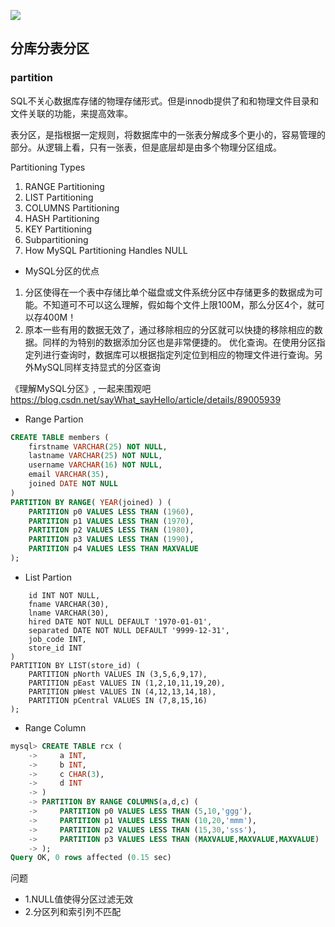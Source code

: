 
![](http://cdn.venublog.com/images/MySQL5.1MixOfHandlersinPartitions_133B5/partition.png)

## 分库分表分区
### partition
SQL不关心数据库存储的物理存储形式。但是innodb提供了和和物理文件目录和文件关联的功能，来提高效率。

表分区，是指根据一定规则，将数据库中的一张表分解成多个更小的，容易管理的部分。从逻辑上看，只有一张表，但是底层却是由多个物理分区组成。

Partitioning Types
 1. RANGE Partitioning
 2. LIST Partitioning
 3. COLUMNS Partitioning
 4. HASH Partitioning
 5. KEY Partitioning
 6. Subpartitioning
 7. How MySQL Partitioning Handles NULL


- MySQL分区的优点

 1. 分区使得在一个表中存储比单个磁盘或文件系统分区中存储更多的数据成为可能。不知道可不可以这么理解，假如每个文件上限100M，那么分区4个，就可以存400M！
 2. 原本一些有用的数据无效了，通过移除相应的分区就可以快捷的移除相应的数据。同样的为特别的数据添加分区也是非常便捷的。
优化查询。在使用分区指定列进行查询时，数据库可以根据指定列定位到相应的物理文件进行查询。另外MySQL同样支持显式的分区查询

《理解MySQL分区》, 一起来围观吧 https://blog.csdn.net/sayWhat_sayHello/article/details/89005939

 - Range Partion
```sql
CREATE TABLE members (
    firstname VARCHAR(25) NOT NULL,
    lastname VARCHAR(25) NOT NULL,
    username VARCHAR(16) NOT NULL,
    email VARCHAR(35),
    joined DATE NOT NULL
)
PARTITION BY RANGE( YEAR(joined) ) (
    PARTITION p0 VALUES LESS THAN (1960),
    PARTITION p1 VALUES LESS THAN (1970),
    PARTITION p2 VALUES LESS THAN (1980),
    PARTITION p3 VALUES LESS THAN (1990),
    PARTITION p4 VALUES LESS THAN MAXVALUE
);
```
 - List Partion
```sqlCREATE TABLE employees (
    id INT NOT NULL,
    fname VARCHAR(30),
    lname VARCHAR(30),
    hired DATE NOT NULL DEFAULT '1970-01-01',
    separated DATE NOT NULL DEFAULT '9999-12-31',
    job_code INT,
    store_id INT
)
PARTITION BY LIST(store_id) (
    PARTITION pNorth VALUES IN (3,5,6,9,17),
    PARTITION pEast VALUES IN (1,2,10,11,19,20),
    PARTITION pWest VALUES IN (4,12,13,14,18),
    PARTITION pCentral VALUES IN (7,8,15,16)
);
```
 - Range Column
```Sql
mysql> CREATE TABLE rcx (
    ->     a INT,
    ->     b INT,
    ->     c CHAR(3),
    ->     d INT
    -> )
    -> PARTITION BY RANGE COLUMNS(a,d,c) (
    ->     PARTITION p0 VALUES LESS THAN (5,10,'ggg'),
    ->     PARTITION p1 VALUES LESS THAN (10,20,'mmm'),
    ->     PARTITION p2 VALUES LESS THAN (15,30,'sss'),
    ->     PARTITION p3 VALUES LESS THAN (MAXVALUE,MAXVALUE,MAXVALUE)
    -> );
Query OK, 0 rows affected (0.15 sec)
```

问题 
- 1.NULL值使得分区过滤无效
- 2.分区列和索引列不匹配
